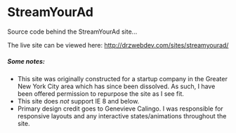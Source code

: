 # StreamYourAd

Source code behind the StreamYourAd site...

The live site can be viewed here: http://drzwebdev.com/sites/streamyourad/

##### Some notes:

* This site was originally constructed for a startup company in the Greater New York City area which has since been dissolved. As such, I have been offered permission to repurpose the site as I see fit.
* This site does _not_ support IE 8 and below.
* Primary design credit goes to Genevieve Calingo. I was responsible for responsive layouts and any interactive states/animations throughout the site.
